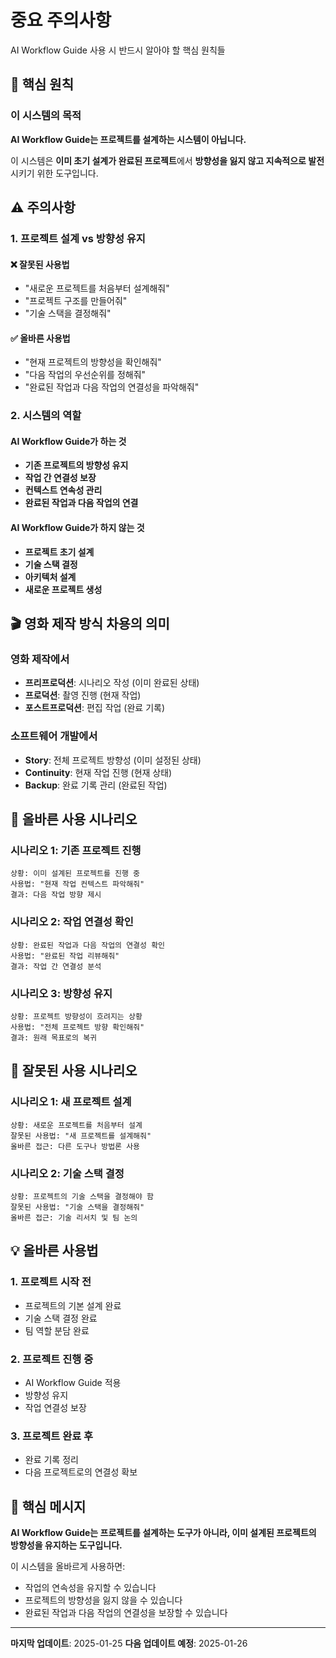 # 중요 주의사항

AI Workflow Guide 사용 시 반드시 알아야 할 핵심 원칙들

## 🎯 핵심 원칙

### 이 시스템의 목적

**AI Workflow Guide는 프로젝트를 설계하는 시스템이 아닙니다.**

이 시스템은 **이미 초기 설계가 완료된 프로젝트**에서 **방향성을 잃지 않고 지속적으로 발전**시키기 위한 도구입니다.

## ⚠️ 주의사항

### 1. 프로젝트 설계 vs 방향성 유지

#### ❌ 잘못된 사용법

- "새로운 프로젝트를 처음부터 설계해줘"
- "프로젝트 구조를 만들어줘"
- "기술 스택을 결정해줘"

#### ✅ 올바른 사용법

- "현재 프로젝트의 방향성을 확인해줘"
- "다음 작업의 우선순위를 정해줘"
- "완료된 작업과 다음 작업의 연결성을 파악해줘"

### 2. 시스템의 역할

#### AI Workflow Guide가 하는 것

- **기존 프로젝트의 방향성 유지**
- **작업 간 연결성 보장**
- **컨텍스트 연속성 관리**
- **완료된 작업과 다음 작업의 연결**

#### AI Workflow Guide가 하지 않는 것

- **프로젝트 초기 설계**
- **기술 스택 결정**
- **아키텍처 설계**
- **새로운 프로젝트 생성**

## 🎬 영화 제작 방식 차용의 의미

### 영화 제작에서

- **프리프로덕션**: 시나리오 작성 (이미 완료된 상태)
- **프로덕션**: 촬영 진행 (현재 작업)
- **포스트프로덕션**: 편집 작업 (완료 기록)

### 소프트웨어 개발에서

- **Story**: 전체 프로젝트 방향성 (이미 설정된 상태)
- **Continuity**: 현재 작업 진행 (현재 상태)
- **Backup**: 완료 기록 관리 (완료된 작업)

## 🔄 올바른 사용 시나리오

### 시나리오 1: 기존 프로젝트 진행

```
상황: 이미 설계된 프로젝트를 진행 중
사용법: "현재 작업 컨텍스트 파악해줘"
결과: 다음 작업 방향 제시
```

### 시나리오 2: 작업 연결성 확인

```
상황: 완료된 작업과 다음 작업의 연결성 확인
사용법: "완료된 작업 리뷰해줘"
결과: 작업 간 연결성 분석
```

### 시나리오 3: 방향성 유지

```
상황: 프로젝트 방향성이 흐려지는 상황
사용법: "전체 프로젝트 방향 확인해줘"
결과: 원래 목표로의 복귀
```

## 🚫 잘못된 사용 시나리오

### 시나리오 1: 새 프로젝트 설계

```
상황: 새로운 프로젝트를 처음부터 설계
잘못된 사용법: "새 프로젝트를 설계해줘"
올바른 접근: 다른 도구나 방법론 사용
```

### 시나리오 2: 기술 스택 결정

```
상황: 프로젝트의 기술 스택을 결정해야 함
잘못된 사용법: "기술 스택을 결정해줘"
올바른 접근: 기술 리서치 및 팀 논의
```

## 💡 올바른 사용법

### 1. 프로젝트 시작 전

- 프로젝트의 기본 설계 완료
- 기술 스택 결정 완료
- 팀 역할 분담 완료

### 2. 프로젝트 진행 중

- AI Workflow Guide 적용
- 방향성 유지
- 작업 연결성 보장

### 3. 프로젝트 완료 후

- 완료 기록 정리
- 다음 프로젝트로의 연결성 확보

## 🎯 핵심 메시지

**AI Workflow Guide는 프로젝트를 설계하는 도구가 아니라, 이미 설계된 프로젝트의 방향성을 유지하는 도구입니다.**

이 시스템을 올바르게 사용하면:

- 작업의 연속성을 유지할 수 있습니다
- 프로젝트의 방향성을 잃지 않을 수 있습니다
- 완료된 작업과 다음 작업의 연결성을 보장할 수 있습니다

---

**마지막 업데이트**: 2025-01-25
**다음 업데이트 예정**: 2025-01-26
